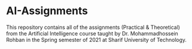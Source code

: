 AI-Assignments
==============

This repository contains all of the assignments (Practical & Theoretical) from the Artificial Intelligence course taught by Dr. Mohammadhossein Rohban in the Spring semester of 2021 at Sharif University of Technology.
